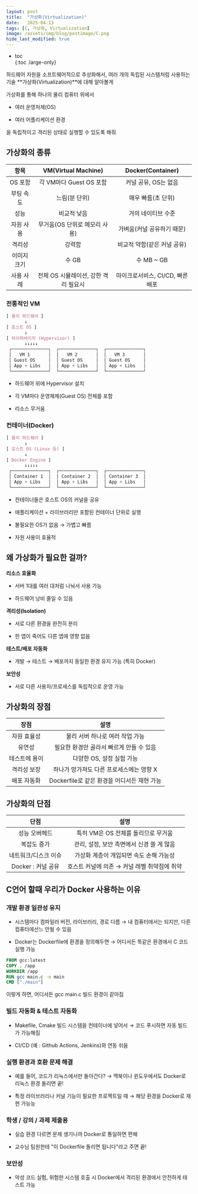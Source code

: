 ```yaml
---
layout: post
title:  "가상화(Virtualization)"
date:   2025-04-13
tags: [C, 가상화, Virtualization]
image: /assets/img/blog/postimage/C.png
hide_last_modified: true
---
```


* toc  
{:toc .large-only}

하드웨어 자원을 소프트웨어적으로 추상화해서, 여러 개의 독립된 시스템처럼 사용하는 기술 **가상화(Virtualization)**에 대해 알아볼게

가상화를 통해 하나의 물리 컴퓨터 위에서

- 여러 운영처제(OS)

- 여러 어플리케이션 환경

을 독립적이고 격리된 상태로 실행할 수 있도록 해줘

## 가상화의 종류

| 항목 | VM(Virtual Machine) | Docker(Container) |
|:---:|:---:|:---:|
| OS 포함 | 각 VM마다 Guest OS 포함 | 커널 공유, OS는 없음 |
| 부팅 속도 | 느림(분 단위) | 매우 빠름(초 단위) |
| 성능 | 비교적 낮음 | 거의 네이티브 수준 |
| 자원 사용 | 무거움(OS 단위로 메모리 사용) | 가벼움(커널 공유하기 때문) |
| 격리성 | 강력함 | 비교적 약함(같은 커널 공유) |
| 이미지 크기 | 수 GB | 수 MB ~ GB |
| 사용 사례 | 전체 OS 시뮬레이션, 강한 격리 필요시 | 마이크로서비스, CI/CD, 빠른 배포 |

### 전통적인 VM

~~~css
[ 물리 하드웨어 ]
       ↓
[ 호스트 OS ]
       ↓
[ 하이퍼바이저 (Hypervisor) ]
       ↓↓↓↓↓
 ┌──────────────┐  ┌──────────────┐  ┌──────────────┐
 │   VM 1       │  │   VM 2       │  │   VM 3       │
 │ Guest OS     │  │ Guest OS     │  │ Guest OS     │
 │ App + Libs   │  │ App + Libs   │  │ App + Libs   │
 └──────────────┘  └──────────────┘  └──────────────┘
~~~

- 하드웨어 위에 Hypervisor 설치

- 각 VM마다 운영체제(Guest OS) 전체를 포함

- 리소스 무거움

### 컨테이너(Docker)

~~~css
[ 물리 하드웨어 ]
       ↓
[ 호스트 OS (Linux 등) ]
       ↓
[ Docker Engine ]
       ↓↓↓↓↓
 ┌──────────────┐  ┌──────────────┐  ┌──────────────┐
 │ Container 1  │  │ Container 2  │  │ Container 3  │
 │ App + Libs   │  │ App + Libs   │  │ App + Libs   │
 └──────────────┘  └──────────────┘  └──────────────┘
~~~

- 컨테이너들은 호스트 OS의 커널을 공유

- 애플리케이션 + 라이브러리만 포함된 컨테이너 단위로 실행

- 불필요한 OS가 없음 → 가볍고 빠름

- 자원 사용이 효율적

## 왜 가상화가 필요한 걸까?

**리소스 효율화**

- 서버 1대를 여러 대처럼 나눠서 사용 가능

- 하드웨어 낭비 줄일 수 있음

**격리성(Isolation)**

- 서로 다른 환경을 완전히 분리

- 한 앱이 죽어도 다른 앱에 영향 없음

**테스트/배포 자동화**

- 개발 → 테스트 → 배포까지 동일한 환경 유지 가능 (특히 Docker)

**보안성**

- 서로 다른 사용자/프로세스를 독립적으로 운영 가능

## 가상화의 장점

| 장점 | 설명 |
|:---:|:---:|
| 자원 효율성 | 물리 서버 하나로 여러 작업 가능 |
| 유연성 | 필요한 환경만 골라서 빠르게 만들 수 있음 |
| 테스트에 용이 | 다양한 OS, 설정 실험 가능 |
| 격리성 보장 | 하나가 망가져도 다른 프로세스에는 영향 X |
| 배포 자동화 | Dockerfile로 같은 환경을 어디서든 재현 가능 |

## 가상화의 단점

| 단점 | 설명 |
|:---:|:---:|
| 성능 오버헤드 | 특히 VM은 OS 전체를 돌리므로 무거움 |
| 복잡도 증가 | 관리, 설정, 보안 측면에서 신경 쓸 게 많음 |
| 네트워크/디스크 이슈 | 가상화 계층이 개입되면 속도 손해 가능성 |
| Docker : 커널 공유 | 호스트 커널에 의존 → 커널 레벨 취약점에 취약 |

## C언어 할때 우리가 Docker 사용하는 이유

### 개발 환경 일관성 유지

- 시스템마다 컴파일러 버전, 라이브러리, 경로 다름 → 내 컴퓨터에서는 되지만, 다른 컴퓨터에선느 안될 수 있음

- Docker는 Dockerfile에 환경을 정의해두면 → 어디서든 똑같은 환경에서 C 코드 실행 가능

~~~Dockerfile
FROM gcc:latest
COPY . /app
WORKDIR /app
RUN gcc main.c -o main
CMD ["./main"]
~~~

이렇게 하면, 어디서든 gcc main.c 빌드 환경이 같아짐

### 빌드 자동화 & 테스트 자동화

- Makefile, Cmake 빌드 시스템을 컨테이너에 넣어서 → 코드 푸시하면 자동 빌드가 가능해짐

- CI/CD (예 : Github Actions, Jenkins)와 연동 쉬움

### 실행 환경과 호환 문제 해결

- 예를 들어, 코드가 리눅스에서만 돌아간다? → 맥북이나 윈도우에서도 Docker로 리눅스 환경 돌리면 끝!

- 특정 라이브러리나 커널 기능이 필요한 프로젝트일 때 → 해당 환경을 Docker로 재현 가능능

### 학생 / 강의 / 과제 제출용

- 실습 환경 다르면 문제 생기니까 Docker로 통일하면 편해

- 교수님 팀원한테 "이 Dockerfile 돌리면 됩니다"라고 주면 끝!

### 보안성

- 악성 코드 실험, 위험한 시스템 호출 시 Docker에서 격리된 환경에서 안전하게 테스트 가능